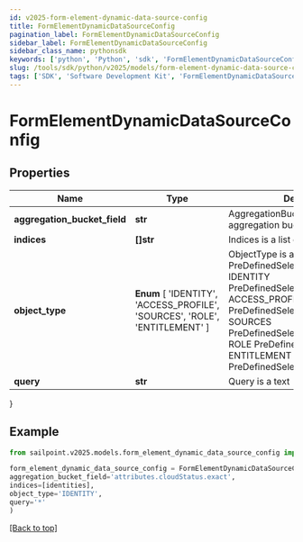 ```yaml
---
id: v2025-form-element-dynamic-data-source-config
title: FormElementDynamicDataSourceConfig
pagination_label: FormElementDynamicDataSourceConfig
sidebar_label: FormElementDynamicDataSourceConfig
sidebar_class_name: pythonsdk
keywords: ['python', 'Python', 'sdk', 'FormElementDynamicDataSourceConfig', 'V2025FormElementDynamicDataSourceConfig'] 
slug: /tools/sdk/python/v2025/models/form-element-dynamic-data-source-config
tags: ['SDK', 'Software Development Kit', 'FormElementDynamicDataSourceConfig', 'V2025FormElementDynamicDataSourceConfig']
---
```


# FormElementDynamicDataSourceConfig


## Properties

Name | Type | Description | Notes
------------ | ------------- | ------------- | -------------
**aggregation_bucket_field** | **str** | AggregationBucketField is the aggregation bucket field name | [optional] 
**indices** | **[]str** | Indices is a list of indices to use | [optional] 
**object_type** |  **Enum** [  'IDENTITY',    'ACCESS_PROFILE',    'SOURCES',    'ROLE',    'ENTITLEMENT' ] | ObjectType is a PreDefinedSelectOption value IDENTITY PreDefinedSelectOptionIdentity ACCESS_PROFILE PreDefinedSelectOptionAccessProfile SOURCES PreDefinedSelectOptionSources ROLE PreDefinedSelectOptionRole ENTITLEMENT PreDefinedSelectOptionEntitlement | [optional] 
**query** | **str** | Query is a text | [optional] 
}

## Example

```python
from sailpoint.v2025.models.form_element_dynamic_data_source_config import FormElementDynamicDataSourceConfig

form_element_dynamic_data_source_config = FormElementDynamicDataSourceConfig(
aggregation_bucket_field='attributes.cloudStatus.exact',
indices=[identities],
object_type='IDENTITY',
query='*'
)

```
[[Back to top]](#) 


